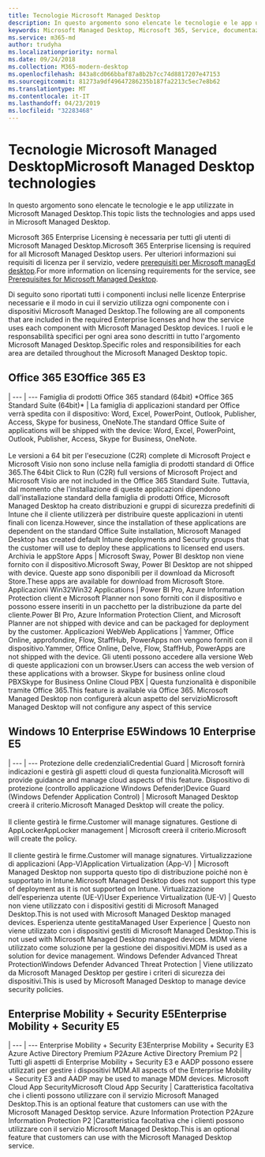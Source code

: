 ```yaml
---
title: Tecnologie Microsoft Managed Desktop
description: In questo argomento sono elencate le tecnologie e le app utilizzate in Microsoft Managed Desktop.
keywords: Microsoft Managed Desktop, Microsoft 365, Service, documentazione
ms.service: m365-md
author: trudyha
ms.localizationpriority: normal
ms.date: 09/24/2018
ms.collection: M365-modern-desktop
ms.openlocfilehash: 843a8cd066bbaf87a8b2b7cc74d8817207e47153
ms.sourcegitcommit: 81273a9df49647286235b187fa2213c5ec7e8b62
ms.translationtype: MT
ms.contentlocale: it-IT
ms.lasthandoff: 04/23/2019
ms.locfileid: "32283468"
---
```

# <a name="microsoft-managed-desktop-technologies"></a><span data-ttu-id="b4ede-104">Tecnologie Microsoft Managed Desktop</span><span class="sxs-lookup"><span data-stu-id="b4ede-104">Microsoft Managed Desktop technologies</span></span>

<span data-ttu-id="b4ede-105">In questo argomento sono elencate le tecnologie e le app utilizzate in Microsoft Managed Desktop.</span><span class="sxs-lookup"><span data-stu-id="b4ede-105">This topic lists the technologies and apps used in Microsoft Managed Desktop.</span></span>

<!-- Microsoft 365 E5; Device as a Service -->
<!-- in O365 table, standard suite, removed this sentence "Please see the Installation of Project/Visio 64bit Click to Run Addendum for important deployment instructions. -->

<span data-ttu-id="b4ede-106">Microsoft 365 Enterprise Licensing è necessaria per tutti gli utenti di Microsoft Managed Desktop.</span><span class="sxs-lookup"><span data-stu-id="b4ede-106">Microsoft 365 Enterprise licensing is required for all Microsoft Managed Desktop users.</span></span> <span data-ttu-id="b4ede-107">Per ulteriori informazioni sui requisiti di licenza per il servizio, vedere [prerequisiti per Microsoft managEd desktop](../get-ready/prerequisites.md).</span><span class="sxs-lookup"><span data-stu-id="b4ede-107">For more information on licensing requirements for the service, see [Prerequisites for Microsoft Managed Desktop](../get-ready/prerequisites.md).</span></span>

<span data-ttu-id="b4ede-108">Di seguito sono riportati tutti i componenti inclusi nelle licenze Enterprise necessarie e il modo in cui il servizio utilizza ogni componente con i dispositivi Microsoft Managed Desktop.</span><span class="sxs-lookup"><span data-stu-id="b4ede-108">The following are all components that are included in the required Enterprise licenses and how the service uses each component with Microsoft Managed Desktop devices.</span></span> <span data-ttu-id="b4ede-109">I ruoli e le responsabilità specifici per ogni area sono descritti in tutto l'argomento Microsoft Managed Desktop.</span><span class="sxs-lookup"><span data-stu-id="b4ede-109">Specific roles and responsibilities for each area are detailed throughout the Microsoft Managed Desktop topic.</span></span> 

## <a name="office-365-e3"></a><span data-ttu-id="b4ede-110">Office 365 E3</span><span class="sxs-lookup"><span data-stu-id="b4ede-110">Office 365 E3</span></span>
 |
 --- | ---
<span data-ttu-id="b4ede-111">Famiglia di prodotti Office 365 standard (64bit) \*</span><span class="sxs-lookup"><span data-stu-id="b4ede-111">Office 365 Standard Suite (64bit)\*</span></span> | <span data-ttu-id="b4ede-112">La famiglia di applicazioni standard per Office verrà spedita con il dispositivo: Word, Excel, PowerPoint, Outlook, Publisher, Access, Skype for business, OneNote.</span><span class="sxs-lookup"><span data-stu-id="b4ede-112">The standard Office Suite of applications will be shipped with the device: Word, Excel, PowerPoint, Outlook, Publisher, Access, Skype for Business, OneNote.</span></span><br><br><span data-ttu-id="b4ede-113">Le versioni a 64 bit per l'esecuzione (C2R) complete di Microsoft Project e Microsoft Visio non sono incluse nella famiglia di prodotti standard di Office 365.</span><span class="sxs-lookup"><span data-stu-id="b4ede-113">The 64bit Click to Run (C2R) full versions of Microsoft Project and Microsoft Visio are not included in the Office 365 Standard Suite.</span></span>  <span data-ttu-id="b4ede-114">Tuttavia, dal momento che l'installazione di queste applicazioni dipendono dall'installazione standard della famiglia di prodotti Office, Microsoft Managed Desktop ha creato distribuzioni e gruppi di sicurezza predefiniti di Intune che il cliente utilizzerà per distribuire queste applicazioni in utenti finali con licenza.</span><span class="sxs-lookup"><span data-stu-id="b4ede-114">However, since the installation of these applications are dependent on the standard Office Suite installation, Microsoft Managed Desktop has created default Intune deployments and Security groups that the customer will use to deploy these applications to licensed end users.</span></span>  
<span data-ttu-id="b4ede-115">Archivia le app</span><span class="sxs-lookup"><span data-stu-id="b4ede-115">Store Apps</span></span> |    <span data-ttu-id="b4ede-116">Microsoft Sway, Power BI desktop non viene fornito con il dispositivo.</span><span class="sxs-lookup"><span data-stu-id="b4ede-116">Microsoft Sway, Power BI Desktop are not shipped with device.</span></span> <span data-ttu-id="b4ede-117">Queste app sono disponibili per il download da Microsoft Store.</span><span class="sxs-lookup"><span data-stu-id="b4ede-117">These apps are available for download from Microsoft Store.</span></span>
<span data-ttu-id="b4ede-118">Applicazioni Win32</span><span class="sxs-lookup"><span data-stu-id="b4ede-118">Win32 Applications</span></span> |    <span data-ttu-id="b4ede-119">Power BI Pro, Azure Information Protection client e Microsoft Planner non sono forniti con il dispositivo e possono essere inseriti in un pacchetto per la distribuzione da parte del cliente.</span><span class="sxs-lookup"><span data-stu-id="b4ede-119">Power BI Pro, Azure Information Protection Client, and Microsoft Planner are not shipped with device and can be packaged for deployment by the customer.</span></span> 
<span data-ttu-id="b4ede-120">Applicazioni Web</span><span class="sxs-lookup"><span data-stu-id="b4ede-120">Web Applications</span></span> |  <span data-ttu-id="b4ede-121">Yammer, Office Online, approfondire, Flow, StaffHub, PowerApps non vengono forniti con il dispositivo.</span><span class="sxs-lookup"><span data-stu-id="b4ede-121">Yammer, Office Online, Delve, Flow, StaffHub, PowerApps are not shipped with the device.</span></span> <span data-ttu-id="b4ede-122">Gli utenti possono accedere alla versione Web di queste applicazioni con un browser.</span><span class="sxs-lookup"><span data-stu-id="b4ede-122">Users can access the web version of these applications with a browser.</span></span>
<span data-ttu-id="b4ede-123">Skype for business online cloud PBX</span><span class="sxs-lookup"><span data-stu-id="b4ede-123">Skype for Business Online Cloud PBX</span></span> | <span data-ttu-id="b4ede-124">Questa funzionalità è disponibile tramite Office 365.</span><span class="sxs-lookup"><span data-stu-id="b4ede-124">This feature is available via Office 365.</span></span> <span data-ttu-id="b4ede-125">Microsoft Managed Desktop non configurerà alcun aspetto del servizio</span><span class="sxs-lookup"><span data-stu-id="b4ede-125">Microsoft Managed Desktop will not configure any aspect of this service</span></span>

## <a name="windows-10-enterprise-e5"></a><span data-ttu-id="b4ede-126">Windows 10 Enterprise E5</span><span class="sxs-lookup"><span data-stu-id="b4ede-126">Windows 10 Enterprise E5</span></span>

 |
 --- | ---
<span data-ttu-id="b4ede-127">Protezione delle credenziali</span><span class="sxs-lookup"><span data-stu-id="b4ede-127">Credential Guard</span></span> |  <span data-ttu-id="b4ede-128">Microsoft fornirà indicazioni e gestirà gli aspetti cloud di questa funzionalità.</span><span class="sxs-lookup"><span data-stu-id="b4ede-128">Microsoft will provide guidance and manage cloud aspects of this feature.</span></span>
<span data-ttu-id="b4ede-129">Dispositivo di protezione (controllo applicazione Windows Defender)</span><span class="sxs-lookup"><span data-stu-id="b4ede-129">Device Guard (Windows Defender Application Control)</span></span> | <span data-ttu-id="b4ede-130">Microsoft Managed Desktop creerà il criterio.</span><span class="sxs-lookup"><span data-stu-id="b4ede-130">Microsoft Managed Desktop will create the policy.</span></span> <br><br><span data-ttu-id="b4ede-131">Il cliente gestirà le firme.</span><span class="sxs-lookup"><span data-stu-id="b4ede-131">Customer will manage signatures.</span></span>
<span data-ttu-id="b4ede-132">Gestione di AppLocker</span><span class="sxs-lookup"><span data-stu-id="b4ede-132">AppLocker management</span></span> |  <span data-ttu-id="b4ede-133">Microsoft creerà il criterio.</span><span class="sxs-lookup"><span data-stu-id="b4ede-133">Microsoft will create the policy.</span></span> <br><br><span data-ttu-id="b4ede-134">Il cliente gestirà le firme.</span><span class="sxs-lookup"><span data-stu-id="b4ede-134">Customer will manage signatures.</span></span>
<span data-ttu-id="b4ede-135">Virtualizzazione di applicazioni (App-V)</span><span class="sxs-lookup"><span data-stu-id="b4ede-135">Application Virtualization (App-V)</span></span> |    <span data-ttu-id="b4ede-136">Microsoft Managed Desktop non supporta questo tipo di distribuzione poiché non è supportato in Intune.</span><span class="sxs-lookup"><span data-stu-id="b4ede-136">Microsoft Managed Desktop does not support this type of deployment as it is not supported on Intune.</span></span>
<span data-ttu-id="b4ede-137">Virtualizzazione dell'esperienza utente (UE-V)</span><span class="sxs-lookup"><span data-stu-id="b4ede-137">User Experience Virtualization (UE-V)</span></span> | <span data-ttu-id="b4ede-138">Questo non viene utilizzato con i dispositivi gestiti di Microsoft Managed Desktop.</span><span class="sxs-lookup"><span data-stu-id="b4ede-138">This is not used with Microsoft Managed Desktop managed devices.</span></span>
<span data-ttu-id="b4ede-139">Esperienza utente gestita</span><span class="sxs-lookup"><span data-stu-id="b4ede-139">Managed User Experience</span></span>  | <span data-ttu-id="b4ede-140">Questo non viene utilizzato con i dispositivi gestiti di Microsoft Managed Desktop.</span><span class="sxs-lookup"><span data-stu-id="b4ede-140">This is not used with Microsoft Managed Desktop managed devices.</span></span> <span data-ttu-id="b4ede-141">MDM viene utilizzato come soluzione per la gestione dei dispositivi.</span><span class="sxs-lookup"><span data-stu-id="b4ede-141">MDM is used as a solution for device management.</span></span>
<span data-ttu-id="b4ede-142">Windows Defender Advanced Threat Protection</span><span class="sxs-lookup"><span data-stu-id="b4ede-142">Windows Defender Advanced Threat Protection</span></span> |   <span data-ttu-id="b4ede-143">Viene utilizzato da Microsoft Managed Desktop per gestire i criteri di sicurezza dei dispositivi.</span><span class="sxs-lookup"><span data-stu-id="b4ede-143">This is used by Microsoft Managed Desktop to manage device security policies.</span></span> 

## <a name="enterprise-mobility--security-e5"></a><span data-ttu-id="b4ede-144">Enterprise Mobility + Security E5</span><span class="sxs-lookup"><span data-stu-id="b4ede-144">Enterprise Mobility + Security E5</span></span>

 |
 --- | ---
<span data-ttu-id="b4ede-145">Enterprise Mobility + Security E3</span><span class="sxs-lookup"><span data-stu-id="b4ede-145">Enterprise Mobility + Security E3</span></span><br><span data-ttu-id="b4ede-146">Azure Active Directory Premium P2</span><span class="sxs-lookup"><span data-stu-id="b4ede-146">Azure Active Directory Premium P2</span></span> |    <span data-ttu-id="b4ede-147">Tutti gli aspetti di Enterprise Mobility + Security E3 e AADP possono essere utilizzati per gestire i dispositivi MDM.</span><span class="sxs-lookup"><span data-stu-id="b4ede-147">All aspects of the Enterprise Mobility + Security E3 and AADP may be used to manage MDM devices.</span></span>
<span data-ttu-id="b4ede-148">Microsoft Cloud App Security</span><span class="sxs-lookup"><span data-stu-id="b4ede-148">Microsoft Cloud App Security</span></span> |  <span data-ttu-id="b4ede-149">Caratteristica facoltativa che i clienti possono utilizzare con il servizio Microsoft Managed Desktop.</span><span class="sxs-lookup"><span data-stu-id="b4ede-149">This is an optional feature that customers can use with the Microsoft Managed Desktop service.</span></span>
<span data-ttu-id="b4ede-150">Azure Information Protection P2</span><span class="sxs-lookup"><span data-stu-id="b4ede-150">Azure Information Protection P2</span></span>  |<span data-ttu-id="b4ede-151">Caratteristica facoltativa che i clienti possono utilizzare con il servizio Microsoft Managed Desktop.</span><span class="sxs-lookup"><span data-stu-id="b4ede-151">This is an optional feature that customers can use with the Microsoft Managed Desktop service.</span></span>
